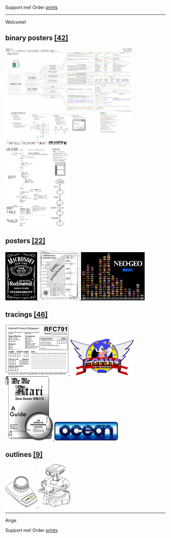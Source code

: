 Support me! Order [prints](http://prints.corkami.com/)

---
Welcome!

## binary posters <a href="binary/README.md">[42]
<img src="binary/PE101.png" width="400"><img src="binary/PDF.png" width="200"></a>

## posters <a href="posters/README.md">[22]
<img src="posters/MS067OldVuln.png" width="100"> <img src="posters/STM32F40xxx.png" width="130"> <img src="posters/NeoGeo.png" width="200"></a> 

## tracings <a href="tracing/README.md">[46]
<img src="tracing/rfc791.png" width="200"> <img src="tracing/sonic.png" width="200"> <img src="tracing/DeReAtari.png" width="150"> <img src="tracing/ocean.png" width="200"></a>

## outlines <a href="outline/README.md">[9]
<img src="outline/AtariCX30.png" width="100"> <img src="outline/rob.png" width="100"></a>

---
Ange

Support me! Order [prints](http://prints.corkami.com/)

